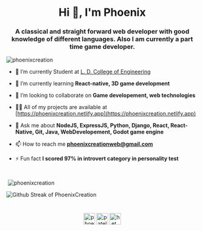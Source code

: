 <h1 align="center">Hi 👋, I'm Phoenix</h1>
<h3 align="center">A classical and straight forward web developer with good knowledge of different languages. Also I am currently a part time game developer.</h3>

<p align="left"> <img src="https://komarev.com/ghpvc/?username=phoenixcreation" alt="phoenixcreation" /> </p>

- 🔭 I’m currently Student at [L. D. College of Engineering](https://ldce.ac.in)

- 🌱 I’m currently learning **React-native, 3D game development**

- 👯 I’m looking to collaborate on **Game developement, web technologies**

- 👨‍💻 All of my projects are available at [https://phoenixcreation.netlify.app](https://phoenixcreation.netlify.app)

- 💬 Ask me about **NodeJS, ExpressJS, Python, Django, React, React-Native, Git, Java, WebDevelopement, Godot game engine**

- 📫 How to reach me **phoenixcreationweb@gmail.com**

- ⚡ Fun fact **I scored 97% in introvert category in personality test**

#

<p>&nbsp;<img align="center" src="https://github-readme-stats.vercel.app/api?username=phoenixcreation&show_icons=true&theme=vision-friendly-dark" alt="phoenixcreation" /></p>
<img src="https://github-streak.herokuapp.com/PhoenixCreation?theme=buefy" alt="Github Streak of PhoenixCreation" />

#

<p align="center">
<a href="https://twitter.com/phoenixcrea2ion" target="blank"><img align="center" src="https://cdn.jsdelivr.net/npm/simple-icons@3.0.1/icons/twitter.svg" alt="phoenixcrea2ion" height="30" width="30" /></a>
<a href="https://facebook.com/phoenixcreationweb" target="blank"><img align="center" src="https://cdn.jsdelivr.net/npm/simple-icons@3.0.1/icons/facebook.svg" alt="patel.het.108" height="30" width="30" /></a>
<a href="https://instagram.com/phoenixcreationweb" target="blank"><img align="center" src="https://cdn.jsdelivr.net/npm/simple-icons@3.0.1/icons/instagram.svg" alt="het_patel_285" height="30" width="30" /></a>
</p>

#
